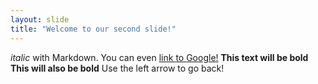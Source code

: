 ```yaml
---
layout: slide
title: "Welcome to our second slide!"
---
```

*italic* with Markdown. You can even [link to Google!](http://google.com)
**This text will be bold**
__This will also be bold__
Use the left arrow to go back!

